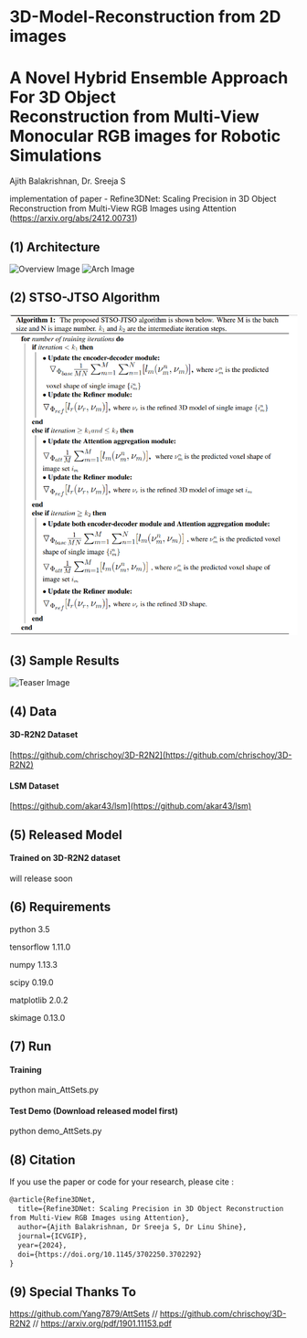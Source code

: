 # 3D-Model-Reconstruction from 2D images
# A Novel Hybrid Ensemble Approach For 3D Object <br /> Reconstruction from Multi-View Monocular RGB images for Robotic Simulations 
Ajith Balakrishnan, Dr. Sreeja S


implementation of paper -  Refine3DNet: Scaling Precision in 3D Object Reconstruction from Multi-View RGB Images using Attention (https://arxiv.org/abs/2412.00731)

## (1) Architecture
![Overview Image](https://github.com/Ajithbalakrishnan/3D-Model-Reconstruction/blob/master/imgs/arch_overview.png)
![Arch Image](https://github.com/Ajithbalakrishnan/3D-Model-Reconstruction/blob/master/imgs/solution_arch.png)
## (2) STSO-JTSO Algorithm
![Teaser Image](https://github.com/Ajithbalakrishnan/3D-Model-Reconstruction/blob/master/imgs/stsojtso.png)
## (3) Sample Results
![Teaser Image](https://github.com/Ajithbalakrishnan/3D-Object-Reconstruction-from-Multi-View-Monocular-RGB-images/blob/master/imgs/qualitativeoutpus.png)

## (4) Data
#### 3D-R2N2 Dataset
[https://github.com/chrischoy/3D-R2N2](https://github.com/chrischoy/3D-R2N2)
#### LSM Dataset
[https://github.com/akar43/lsm](https://github.com/akar43/lsm)

## (5) Released Model
#### Trained on 3D-R2N2 dataset
will release soon

## (6) Requirements
python  3.5

tensorflow 1.11.0 

numpy 1.13.3

scipy 0.19.0

matplotlib 2.0.2

skimage 0.13.0

## (7) Run
#### Training
python main_AttSets.py

#### Test Demo (Download released model first)
python demo_AttSets.py

## (8) Citation
If you use the paper or code for your research, please cite :
```
@article{Refine3DNet,
  title={Refine3DNet: Scaling Precision in 3D Object Reconstruction from Multi-View RGB Images using Attention},
  author={Ajith Balakrishnan, Dr Sreeja S, Dr Linu Shine},
  journal={ICVGIP},
  year={2024},
  doi={https://doi.org/10.1145/3702250.3702292}
}
```

## (9) Special Thanks To
https://github.com/Yang7879/AttSets
//
https://github.com/chrischoy/3D-R2N2
//
https://arxiv.org/pdf/1901.11153.pdf 
